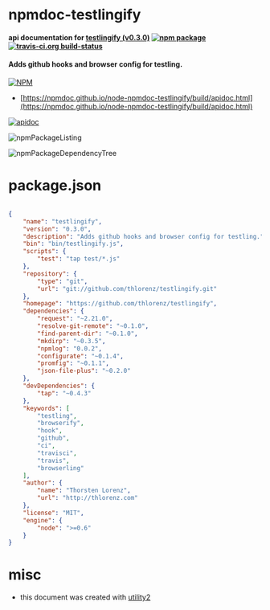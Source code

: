 # npmdoc-testlingify

#### api documentation for  [testlingify (v0.3.0)](https://github.com/thlorenz/testlingify)  [![npm package](https://img.shields.io/npm/v/npmdoc-testlingify.svg?style=flat-square)](https://www.npmjs.org/package/npmdoc-testlingify) [![travis-ci.org build-status](https://api.travis-ci.org/npmdoc/node-npmdoc-testlingify.svg)](https://travis-ci.org/npmdoc/node-npmdoc-testlingify)

#### Adds github hooks and browser config for testling.

[![NPM](https://nodei.co/npm/testlingify.png?downloads=true&downloadRank=true&stars=true)](https://www.npmjs.com/package/testlingify)

- [https://npmdoc.github.io/node-npmdoc-testlingify/build/apidoc.html](https://npmdoc.github.io/node-npmdoc-testlingify/build/apidoc.html)

[![apidoc](https://npmdoc.github.io/node-npmdoc-testlingify/build/screenCapture.buildCi.browser.%252Ftmp%252Fbuild%252Fapidoc.html.png)](https://npmdoc.github.io/node-npmdoc-testlingify/build/apidoc.html)

![npmPackageListing](https://npmdoc.github.io/node-npmdoc-testlingify/build/screenCapture.npmPackageListing.svg)

![npmPackageDependencyTree](https://npmdoc.github.io/node-npmdoc-testlingify/build/screenCapture.npmPackageDependencyTree.svg)



# package.json

```json

{
    "name": "testlingify",
    "version": "0.3.0",
    "description": "Adds github hooks and browser config for testling.",
    "bin": "bin/testlingify.js",
    "scripts": {
        "test": "tap test/*.js"
    },
    "repository": {
        "type": "git",
        "url": "git://github.com/thlorenz/testlingify.git"
    },
    "homepage": "https://github.com/thlorenz/testlingify",
    "dependencies": {
        "request": "~2.21.0",
        "resolve-git-remote": "~0.1.0",
        "find-parent-dir": "~0.1.0",
        "mkdirp": "~0.3.5",
        "npmlog": "0.0.2",
        "configurate": "~0.1.4",
        "promfig": "~0.1.1",
        "json-file-plus": "~0.2.0"
    },
    "devDependencies": {
        "tap": "~0.4.3"
    },
    "keywords": [
        "testling",
        "browserify",
        "hook",
        "github",
        "ci",
        "travisci",
        "travis",
        "browserling"
    ],
    "author": {
        "name": "Thorsten Lorenz",
        "url": "http://thlorenz.com"
    },
    "license": "MIT",
    "engine": {
        "node": ">=0.6"
    }
}
```



# misc
- this document was created with [utility2](https://github.com/kaizhu256/node-utility2)
